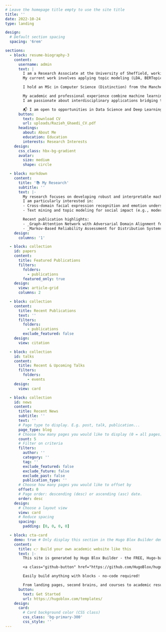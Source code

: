 ```yaml
---
# Leave the homepage title empty to use the site title
title: ''
date: 2022-10-24
type: landing

design:
  # Default section spacing
  spacing: '6rem'

sections:
  - block: resume-biography-3
    content:
      username: admin
      text: |
        I am a Research Associate at the University of Sheffield, working within the Management School on text mining and data-driven decision support systems.  
        My current work involves applying topic modeling (LDA, BERTopic) to analyze UK Modern Slavery Act statements and developing a Decision Support System using the Best–Worst Method (BWM) and Spanning Tree Enumeration (STE).  

        I hold an MSc in Computer Science (Distinction) from the Manchester Metropolitan University, where my dissertation **Deep Learning-Based Cross-Domain Facial Expression Recognition** was accepted for presentation at the Asian Conference on Machine Learning (ACML 2025).  

        My academic and professional experience combine machine learning, computer vision, and software development.  
        I am passionate about interdisciplinary applications bridging technology and societal impact.

        📬 I am open to opportunities in Data Science and Deep Learning Research roles where I can contribute to impactful, data-driven projects.
      button:
        text: Download CV
        url: uploads/Razieh_Ghaedi_CV.pdf
      headings:
        about: About Me
        education: Education
        interests: Research Interests
    design:
      css_class: hbx-bg-gradient
      avatar:
        size: medium
        shape: circle

  - block: markdown
    content:
      title: '📚 My Research'
      subtitle: ''
      text: |-
        My research focuses on developing robust and interpretable machine learning systems across visual, textual, and multimodal data domains.  
        I am particularly interested in:
        - Cross-domain facial expression recognition and emotion understanding  
        - Text mining and topic modeling for social impact (e.g., modern slavery analysis)  

        Recent publication highlights:
        - _Graph-Attention Network with Adversarial Domain Alignment for Robust Cross-Domain Facial Expression Recognition_, ACML 2025  
        - _Markov-Based Reliability Assessment for Distribution Systems Considering Failure Rates_, IEEE Access (2023)
    design:
      columns: '1'

  - block: collection
    id: papers
    content:
      title: Featured Publications
      filters:
        folders:
          - publications
        featured_only: true
    design:
      view: article-grid
      columns: 2

  - block: collection
    content:
      title: Recent Publications
      text: ''
      filters:
        folders:
          - publications
        exclude_featured: false
    design:
      view: citation

  - block: collection
    id: talks
    content:
      title: Recent & Upcoming Talks
      filters:
        folders:
          - events
    design:
      view: card

  - block: collection
    id: news
    content:
      title: Recent News
      subtitle: ''
      text: ''
      # Page type to display. E.g. post, talk, publication...
      page_type: blog
      # Choose how many pages you would like to display (0 = all pages)
      count: 5
      # Filter on criteria
      filters:
        author: ''
        category: ''
        tag: ''
        exclude_featured: false
        exclude_future: false
        exclude_past: false
        publication_type: ''
      # Choose how many pages you would like to offset by
      offset: 0
      # Page order: descending (desc) or ascending (asc) date.
      order: desc
    design:
      # Choose a layout view
      view: card
      # Reduce spacing
      spacing:
        padding: [0, 0, 0, 0]

  - block: cta-card
    demo: true # Only display this section in the Hugo Blox Builder demo site
    content:
      title: 👉 Build your own academic website like this
      text: |-
        This site is generated by Hugo Blox Builder - the FREE, Hugo-based open source website builder trusted by 250,000+ academics like you.

        <a class="github-button" href="https://github.com/HugoBlox/hugo-blox-builder" data-color-scheme="no-preference: light; light: light; dark: dark;" data-icon="octicon-star" data-size="large" data-show-count="true" aria-label="Star HugoBlox/hugo-blox-builder on GitHub">Star</a>

        Easily build anything with blocks - no-code required!

        From landing pages, second brains, and courses to academic resumés, conferences, and tech blogs.
      button:
        text: Get Started
        url: https://hugoblox.com/templates/
    design:
      card:
        # Card background color (CSS class)
        css_class: 'bg-primary-300'
        css_style: ''
---
```

